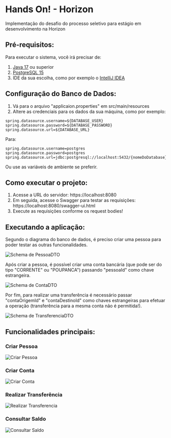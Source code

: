 # Hands On! - Horizon
Implementação do desafio do processo seletivo para estágio em desenvolvimento na Horizon

## Pré-requisitos:
Para executar o sistema, você irá precisar de:
1. [Java 17](https://www.oracle.com/br/java/technologies/downloads/) ou superior 
2. [PostgreSQL 15](https://www.postgresql.org/download/)
3. IDE da sua escolha, como por exemplo o [IntelliJ IDEA](https://www.jetbrains.com/idea/)

## Configuração do Banco de Dados:
1. Vá para o arquivo "applicaion.properties" em src/main/resources
2. Altere as credenciais para os dados da sua máquina, como por exemplo:
```properties
spring.datasource.username=${DATABASE_USER}
spring.datasource.password=${DATABASE_PASSWORD}
spring.datasource.url=${DATABASE_URL}
```
Para:
```properties
spring.datasource.username=postgres
spring.datasource.password=postgres
spring.datasource.url=jdbc:postgresql://localhost:5432/{nomeDoDatabase}
```
Ou use as variáveis de ambiente se preferir.

## Como executar o projeto:
1. Acesse a URL do servidor: https://localhost:8080
2. Em seguida, acesse o Swagger para testar as requisições: https://localhost:8080/swagger-ui.html
3. Execute as requisições conforme os request bodies!

## Executando a aplicação:
Segundo o diagrama do banco de dados, é preciso criar uma pessoa para poder testar as outras funcionalidades.

![Schema de PessoaDTO](https://github.com/marcosvcg/marcosvcg/blob/main/images/handsonhorizon/schemas/pessoaDTO_schema.png "Schema de PessoaDTO")

Após criar a pessoa, é possível criar uma conta bancária (que pode ser do tipo "CORRENTE" ou "POUPANCA") passando "pessoaId" como chave estrangeira.

![Schema de ContaDTO](https://github.com/marcosvcg/marcosvcg/blob/main/images/handsonhorizon/schemas/contaDTO_schema.png "Schema de ContaDTO")

Por fim, para realizar uma transferência é necessário passar "contaOrigemId" e "contaDestinoId" como chaves estrangeiras para efetuar a operação (transferência para a mesma conta não é permitida!).

![Schema de TransferenciaDTO](https://github.com/marcosvcg/marcosvcg/blob/main/images/handsonhorizon/schemas/transferenciaDTO_schema.png "Schema de TransferenciaDTO")

## Funcionalidades principais:
### Criar Pessoa
![Criar Pessoa](https://github.com/marcosvcg/marcosvcg/blob/main/images/handsonhorizon/funcionalidades/criar_pessoa.png "Criar Pessoa")

### Criar Conta
![Criar Conta](https://github.com/marcosvcg/marcosvcg/blob/main/images/handsonhorizon/funcionalidades/criar_conta.png "Criar Conta")

### Realizar Transferência
![Realizar Transferencia](https://github.com/marcosvcg/marcosvcg/blob/main/images/handsonhorizon/funcionalidades/realizar_transferencia.png "Realizar Transferencia")

### Consultar Saldo
![Consultar Saldo](https://github.com/marcosvcg/marcosvcg/blob/main/images/handsonhorizon/funcionalidades/consultar_saldo.png "Consultar Saldo")
